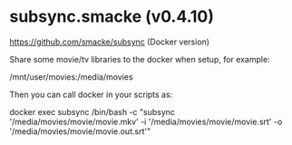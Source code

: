 # subsync.smacke (v0.4.10)

https://github.com/smacke/subsync (Docker version)

Share some movie/tv libraries to the docker when setup, for example:

/mnt/user/movies:/media/movies

Then you can call docker in your scripts as:

docker exec subsync /bin/bash -c "subsync '/media/movies/movie/movie.mkv' -i '/media/movies/movie/movie.srt' -o '/media/movies/movie/movie.out.srt'"
